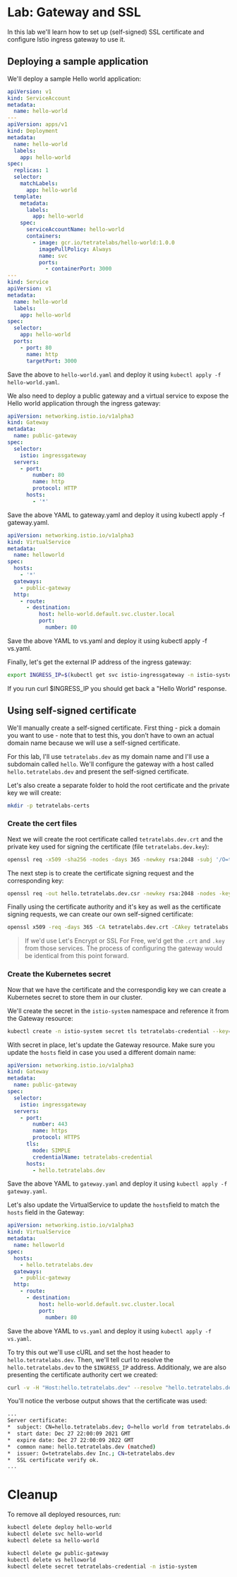 # Lab: Gateway and SSL

In this lab we'll learn how to set up (self-signed) SSL certificate and configure Istio ingress gateway to use it.

## Deploying a sample application

We'll deploy a sample Hello world application:

```yaml
apiVersion: v1
kind: ServiceAccount
metadata:
  name: hello-world
---
apiVersion: apps/v1
kind: Deployment
metadata:
  name: hello-world
  labels:
    app: hello-world
spec:
  replicas: 1
  selector:
    matchLabels:
      app: hello-world
  template:
    metadata:
      labels:
        app: hello-world
    spec:
      serviceAccountName: hello-world
      containers:
        - image: gcr.io/tetratelabs/hello-world:1.0.0
          imagePullPolicy: Always
          name: svc
          ports:
            - containerPort: 3000
---
kind: Service
apiVersion: v1
metadata:
  name: hello-world
  labels:
    app: hello-world
spec:
  selector:
    app: hello-world
  ports:
    - port: 80
      name: http
      targetPort: 3000
```

Save the above to `hello-world.yaml` and deploy it using `kubectl apply -f hello-world.yaml`.

We also need to deploy a public gateway and a virtual service to expose the Hello world application through the ingress gateway:

```yaml
apiVersion: networking.istio.io/v1alpha3
kind: Gateway
metadata:
  name: public-gateway
spec:
  selector:
    istio: ingressgateway
  servers:
    - port:
        number: 80
        name: http
        protocol: HTTP
      hosts:
        - '*'
```

Save the above YAML to gateway.yaml and deploy it using kubectl apply -f gateway.yaml.

```yaml
apiVersion: networking.istio.io/v1alpha3
kind: VirtualService
metadata:
  name: helloworld
spec:
  hosts:
    - '*'
  gateways:
    - public-gateway
  http:
    - route:
      - destination:
          host: hello-world.default.svc.cluster.local
          port:
            number: 80
```

Save the above YAML to vs.yaml and deploy it using kubectl apply -f vs.yaml.

Finally, let's get the external IP address of the ingress gateway:

```sh
export INGRESS_IP=$(kubectl get svc istio-ingressgateway -n istio-system -o jsonpath='{.status.loadBalancer.ingress[0].ip}')
```

If you run curl $INGRESS_IP you should get back a "Hello World" response.

## Using self-signed certificate

We'll manually create a self-signed certificate. First thing - pick a domain you want to use - note that to test this, you don’t have to own an actual domain name because we will use a self-signed certificate.

For this lab, I'll use `tetratelabs.dev` as my domain name and I'll use a subdomain called `hello`. We'll configure the gateway with a host called `hello.tetratelabs.dev` and present the self-signed certificate.

Let's also create a separate folder to hold the root certificate and the private key we will create:

```sh
mkdir -p tetratelabs-certs
```

### Create the cert files

Next we will create the root certificate called `tetratelabs.dev.crt` and the private key used for signing the certificate (file `tetratelabs.dev.key`):

```sh
openssl req -x509 -sha256 -nodes -days 365 -newkey rsa:2048 -subj '/O=tetratelabs.dev Inc./CN=tetratelabs.dev' -keyout tetratelabs.dev.key -out tetratelabs.dev.crt
```

The next step is to create the certificate signing request and the corresponding key:

```sh
openssl req -out hello.tetratelabs.dev.csr -newkey rsa:2048 -nodes -keyout hello.tetratelabs.dev.key -subj '/CN=hello.tetratelabs.dev/O=hello world from tetratelabs.dev'
```

Finally using the certificate authority and it's key as well as the certificate signing requests, we can create our own self-signed certificate:

```sh
openssl x509 -req -days 365 -CA tetratelabs.dev.crt -CAkey tetratelabs.dev.key -set_serial 0 -in hello.tetratelabs.dev.csr -out hello.tetratelabs.dev.crt
```

>If we'd use Let's Encrypt or SSL For Free, we'd get the `.crt` and `.key` from those services. The process of configuring the gateway would be identical from this point forward.

### Create the Kubernetes secret

Now that we have the certificate and the correspondig key we can create a Kubernetes secret to store them in our cluster.

We'll create the secret in the `istio-system` namespace and reference it from the Gateway resource:

```sh
kubectl create -n istio-system secret tls tetratelabs-credential --key=hello.tetratelabs.dev.key --cert=hello.tetratelabs.dev.crt
```

With secret in place, let's update the Gateway resource. Make sure you update the `hosts` field in case you used a different domain name:

```yaml
apiVersion: networking.istio.io/v1alpha3
kind: Gateway
metadata:
  name: public-gateway
spec:
  selector:
    istio: ingressgateway
  servers:
    - port:
        number: 443
        name: https
        protocol: HTTPS
      tls:
        mode: SIMPLE
        credentialName: tetratelabs-credential
      hosts:
        - hello.tetratelabs.dev
```

Save the above YAML to `gateway.yaml` and deploy it using `kubectl apply -f gateway.yaml`.

Let's also update the VirtualService to update the `hosts`field to match the `hosts` field in the Gateway:

```yaml
apiVersion: networking.istio.io/v1alpha3
kind: VirtualService
metadata:
  name: helloworld
spec:
  hosts:
    - hello.tetratelabs.dev
  gateways:
    - public-gateway
  http:
    - route:
      - destination:
          host: hello-world.default.svc.cluster.local
          port:
            number: 80
```

Save the above YAML to `vs.yaml` and deploy it using `kubectl apply -f vs.yaml`.

To try this out we'll use cURL and set the host header to `hello.tetratelabs.dev`. Then, we'll tell curl to resolve the `hello.tetratelabs.dev` to the `$INGRESS_IP` address. Additionaly, we are also presenting the certificate authority cert we created:

```sh
curl -v -H "Host:hello.tetratelabs.dev" --resolve "hello.tetratelabs.dev:443:$INGRESS_IP" --cacert tetratelabs.dev.crt "https://hello.tetratelabs.dev:443"
```

You'll notice the verbose output shows that the certificate was used:

```sh
...
Server certificate:
*  subject: CN=hello.tetratelabs.dev; O=hello world from tetratelabs.dev
*  start date: Dec 27 22:00:09 2021 GMT
*  expire date: Dec 27 22:00:09 2022 GMT
*  common name: hello.tetratelabs.dev (matched)
*  issuer: O=tetratelabs.dev Inc.; CN=tetratelabs.dev
*  SSL certificate verify ok.
...
```

# Cleanup

To remove all deployed resources, run:

```sh
kubectl delete deploy hello-world
kubectl delete svc hello-world
kubectl delete sa hello-world

kubectl delete gw public-gateway
kubectl delete vs helloworld
kubectl delete secret tetratelabs-credential -n istio-system
```






